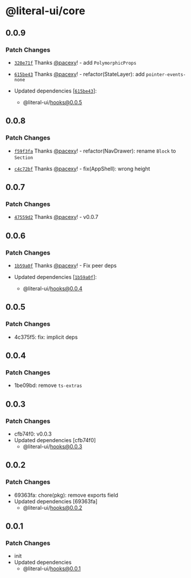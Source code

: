# @literal-ui/core

## 0.0.9

### Patch Changes

- [`320e71f`](https://github.com/literal-ui/literal-ui/commit/320e71fa4660d6a83090a6eca7f2e9fff846933c) Thanks [@pacexy](https://github.com/pacexy)! - add `PolymorphicProps`

* [`615be43`](https://github.com/literal-ui/literal-ui/commit/615be43b72bc81ddfd981ec9b3517f0bdac1963d) Thanks [@pacexy](https://github.com/pacexy)! - refactor(StateLayer): add `pointer-events-none`

* Updated dependencies [[`615be43`](https://github.com/literal-ui/literal-ui/commit/615be43b72bc81ddfd981ec9b3517f0bdac1963d)]:
  - @literal-ui/hooks@0.0.5

## 0.0.8

### Patch Changes

- [`f59f3fa`](https://github.com/literal-ui/literal-ui/commit/f59f3fa99b770bd9c81c18e84abb3a18f101fcee) Thanks [@pacexy](https://github.com/pacexy)! - refactor(NavDrawer): rename `Block` to `Section`

* [`c4c72bf`](https://github.com/literal-ui/literal-ui/commit/c4c72bf056a7fde844625a2131e4ab0c8f280ab0) Thanks [@pacexy](https://github.com/pacexy)! - fix(AppShell): wrong height

## 0.0.7

### Patch Changes

- [`47559d2`](https://github.com/literal-ui/literal-ui/commit/47559d2427140e11ddc9f160c7ebd0a5ae987861) Thanks [@pacexy](https://github.com/pacexy)! - v0.0.7

## 0.0.6

### Patch Changes

- [`1b59a0f`](https://github.com/literal-ui/literal-ui/commit/1b59a0f6e35c64990158727b4b9847d169228744) Thanks [@pacexy](https://github.com/pacexy)! - Fix peer deps

- Updated dependencies [[`1b59a0f`](https://github.com/literal-ui/literal-ui/commit/1b59a0f6e35c64990158727b4b9847d169228744)]:
  - @literal-ui/hooks@0.0.4

## 0.0.5

### Patch Changes

- 4c375f5: fix: implicit deps

## 0.0.4

### Patch Changes

- 1be09bd: remove `ts-extras`

## 0.0.3

### Patch Changes

- cfb74f0: v0.0.3
- Updated dependencies [cfb74f0]
  - @literal-ui/hooks@0.0.3

## 0.0.2

### Patch Changes

- 69363fa: chore(pkg): remove exports field
- Updated dependencies [69363fa]
  - @literal-ui/hooks@0.0.2

## 0.0.1

### Patch Changes

- init
- Updated dependencies
  - @literal-ui/hooks@0.0.1
